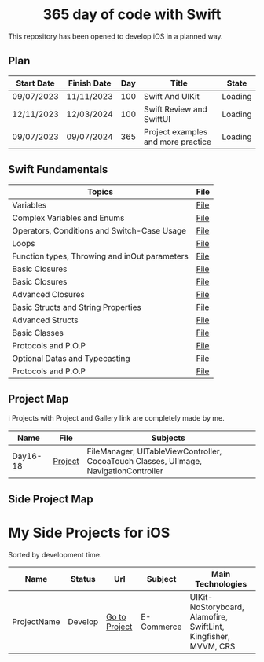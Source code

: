 <h1 align=center> 365 day of code with Swift </h1>
This repository has been opened to develop iOS in a planned way.

## Plan

| Start Date | Finish Date | Day | Title                              | State         | 
|------------|-------------|-----|------------------------------------| ------------- | 
| 09/07/2023 | 11/11/2023  | 100 | Swift And UIKit                    | Loading       |
| 12/11/2023 | 12/03/2024  | 100 | Swift Review and SwiftUI           | Loading       |
| 09/07/2023 | 09/07/2024  | 365 | Project examples and more practice | Loading       |

## Swift Fundamentals 
| Topics                                        | File                                                                                                                                                        |
|-----------------------------------------------|-------------------------------------------------------------------------------------------------------------------------------------------------------------|
| Variables                                     | <a href="https://github.com/salihkertik/365-day-of-code-with-swift/blob/main/Swift%20Day%201-15/Variables.md">File</a>                                |
| Complex Variables and Enums                   | <a href="...">File</a> |
| Operators, Conditions and Switch-Case Usage   | <a href="...">File</a>             |
| Loops                                         | <a href="...">File</a>                                    |
| Function types, Throwing and inOut parameters | <a href="...">File</a>                                |
| Basic Closures                                | <a href="...">File</a>                               |
| Basic Closures                                | <a href="...">File</a>                               |
| Advanced Closures                             | <a href="...">File</a>                               |
| Basic Structs and String Properties           | <a href="...">File</a>             |
| Advanced Structs                              | <a href="...">File</a>                                |
| Basic Classes                                 | <a href="...">File</a>                                 |
| Protocols and P.O.P                           | <a href="...">File</a>                               |
| Optional Datas and Typecasting                | <a href="...">File</a>                               |
| Protocols and P.O.P                           | <a href="...">File</a>                               |


## Project Map
ℹ️ Projects with Project and Gallery link are completely made by me.

| Name | File | Subjects |
| ---- | ---- | -------- |
| Day16-18 | <a href="..."> Project </a>| FileManager, UITableViewController, CocoaTouch Classes, UIImage, NavigationController |


## Side Project Map

# My Side Projects for iOS
Sorted by development time.

| Name | Status | Url | Subject | Main Technologies |
| ---- | ------ | --- | ------- | ----------------- | 
| ProjectName | Develop |  <a href="...">Go to Project</a> | E-Commerce | UIKit-NoStoryboard, Alamofire, SwiftLint, Kingfisher, MVVM, CRS |
